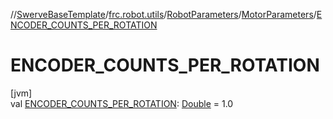 //[SwerveBaseTemplate](../../../../index.md)/[frc.robot.utils](../../index.md)/[RobotParameters](../index.md)/[MotorParameters](index.md)/[ENCODER_COUNTS_PER_ROTATION](-e-n-c-o-d-e-r_-c-o-u-n-t-s_-p-e-r_-r-o-t-a-t-i-o-n.md)

# ENCODER_COUNTS_PER_ROTATION

[jvm]\
val [ENCODER_COUNTS_PER_ROTATION](-e-n-c-o-d-e-r_-c-o-u-n-t-s_-p-e-r_-r-o-t-a-t-i-o-n.md): [Double](https://kotlinlang.org/api/latest/jvm/stdlib/kotlin/-double/index.html) = 1.0
